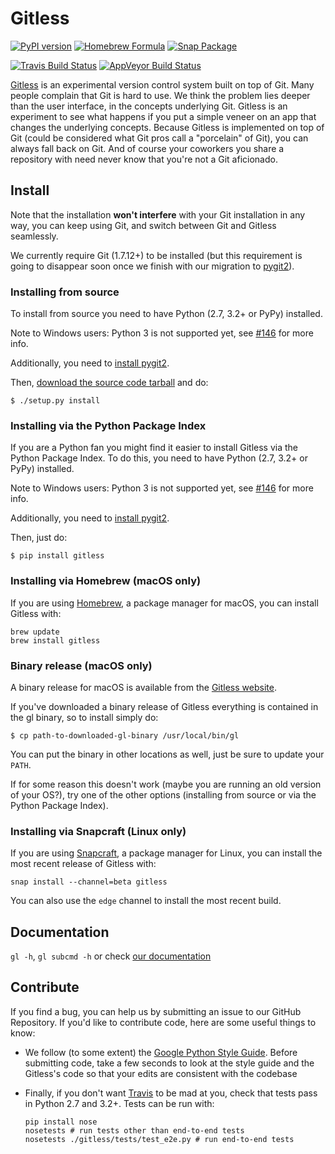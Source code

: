 Gitless
=======

[![PyPI version](https://img.shields.io/pypi/v/gitless.svg)](https://pypi.org/project/gitless "PyPI version")
[![Homebrew Formula](https://img.shields.io/homebrew/v/gitless.svg)](https://formulae.brew.sh/formula/gitless "Homebrew Formula")
[![Snap Package](https://img.shields.io/badge/snap%20store-v0.8.7-orange.svg)](https://snapcraft.io/gitless)


[![Travis Build Status](https://img.shields.io/travis/sdg-mit/gitless/master.svg)](https://travis-ci.org/sdg-mit/gitless "Travis Build Status")
[![AppVeyor Build Status](https://ci.appveyor.com/api/projects/status/github/sdg-mit/gitless?svg=true)](https://ci.appveyor.com/project/spderosso/gitless "AppVeyor Build Status")

[Gitless](http://gitless.com "Gitless's website") is an experimental version
control system built on top of Git. Many
people complain that Git is hard to use. We think the problem lies deeper than
the user interface, in the concepts underlying Git. Gitless is an experiment to
see what happens if you put a simple veneer on an app that changes the
underlying concepts. Because Gitless is implemented on top of Git (could be
considered what Git pros call a "porcelain" of Git), you can always fall
back on Git. And of course your coworkers you share a repository with need never
know that you're not a Git aficionado.


Install
-------

Note that the installation **won't interfere** with your Git installation in any
way, you can keep using Git, and switch between Git and Gitless seamlessly.

We currently require Git (1.7.12+) to be installed (but this requirement is
going to disappear soon once we finish with our migration to [pygit2](https://github.com/libgit2/pygit2)).


### Installing from source

To install from source you need to have Python (2.7, 3.2+ or PyPy)
installed.

Note to Windows users: Python 3 is not supported yet,
see [#146](https://github.com/sdg-mit/gitless/issues/146) for more info.

Additionally, you need to [install pygit2](
http://www.pygit2.org/install.html "pygit2 install").

Then, [download the source code tarball](http://gitless.com "Gitless's website")
and do:

    $ ./setup.py install


### Installing via the Python Package Index

If you are a Python fan you might find it easier to install
Gitless via the Python Package Index. To do this, you need to have
Python (2.7, 3.2+ or PyPy) installed.

Note to Windows users: Python 3 is not supported yet,
see [#146](https://github.com/sdg-mit/gitless/issues/146) for more info.

Additionally, you need to [install pygit2](
http://www.pygit2.org/install.html "pygit2 install").

Then, just do:

    $ pip install gitless

### Installing via Homebrew (macOS only)

If you are using [Homebrew](http://brew.sh/ "Homebrew homepage"), a package
manager for macOS, you can install Gitless with:

```
brew update
brew install gitless
```

### Binary release (macOS only)

A binary release for macOS is available from the
[Gitless website](http://gitless.com "Gitless's website").

If you've downloaded a binary release of Gitless everything is contained in the
gl binary, so to install simply do:

    $ cp path-to-downloaded-gl-binary /usr/local/bin/gl

You can put the binary in other locations as well, just be sure to update your
`PATH`.

If for some reason this doesn't work (maybe you are running an old version of
your OS?), try one of the other options (installing from source or via
the Python Package Index).

### Installing via Snapcraft (Linux only)

If you are using [Snapcraft](https://snapcraft.io/ "Snapcraft"), a
package manager for Linux, you can install the most recent release
of Gitless with:

```
snap install --channel=beta gitless
```

You can also use the `edge` channel to install the most recent build.

Documentation
-------------

`gl -h`, `gl subcmd -h` or check
[our documentation](http://gitless.com "Gitless's website")


Contribute
----------

If you find a bug, you can help us by submitting an issue to our
GitHub Repository. If you'd like to contribute
code, here are some useful things to know:

- We follow (to some extent) the [Google Python Style Guide](
    https://google.github.io/styleguide/pyguide.html
    "Google Python Style Guide").
Before submitting code, take a few seconds to look at the style guide and the
Gitless's code so that your edits are consistent with the codebase

- Finally, if you don't want [Travis](
    https://travis-ci.org/sdg-mit/gitless "Travis") to
be mad at you, check that tests pass in Python 2.7 and 3.2+. Tests can be run with:
  ```
  pip install nose
  nosetests # run tests other than end-to-end tests
  nosetests ./gitless/tests/test_e2e.py # run end-to-end tests
  ```
